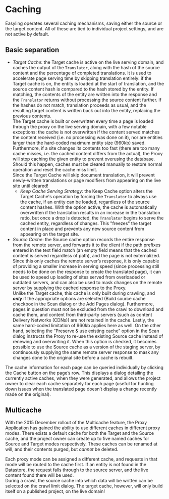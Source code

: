 # Caching

Easyling operates several caching mechanisms, saving either the source or the target content. All of these are tied to individual project settings, and are not active by default.

## Basic separation

+ *Target Cache*: the Target cache is active on the live serving domain, and caches the output of the `Translator`, along with the hash of the source content and the percentage of completed translations. It is used to accelerate page serving time by skipping translation entirely: if the Target cache is on, the entity is loaded at the start of translation, and the source content hash is compared to the hash stored by the entity. If matching, the contents of the entity are written into the response and the `Translator` returns without processing the source content further. If the hashes do not match, translation proceeds as usual, and the resulting target content is written back out into the entity, replacing the previous contents.  
The Target cache is built or overwritten every time a page is loaded through the proxy on the live serving domain, with a few notable exceptions: the cache is not overwritten if the content served matches the content received (i.e. no processing was done on it), nor are entities larger than the hard-coded maximum entity size (960kb) saved. Furthermore, if a site changes its contents too fast (there are too many cache misses, i.e. the cached content differs from the actual), the Proxy will stop caching the given entity to prevent overusing the database. Should this happen, caches must be cleared manually to restore normal operation and reset the cache miss limit.  
Since the Target Cache will skip document translation, it will prevent newly-written translations or page modifiers from appearing on the live site until cleared!  
    - *Keep Cache Serving Strategy*: the Keep Cache option alters the Target Cache's operation by forcing the `Translator` to always use the cache, if an entity can be loaded, regardless of the source content hashes. With the option active, the cache is automatically overwritten if the translation results in an increase in the translation ratio, but once a drop is detected, the `Translator` begins to serve the cached entity, regardless of changes. This "freezes" the target content in place and prevents any new source content from appearing on the target site.
+ *Source Cache*: the Source cache option records the entire response from the remote server, and forwards it to the client if the path prefixes entered in the text field match (an empty field means that the cached content is served regardless of path), and the page is not externalized. Since this only caches the remote server’s response, it is only capable of providing a smaller increase in serving speed (since processing still needs to be done on the response to create the translated page), it can be used to speed up loading of sites served from overloaded or outdated servers, and can also be used to mask changes on the remote server by supplying the cached response to the Proxy.  
Unlike the Target cache, this cache is only built during crawling, and ***only*** if the appropriate options are selected (Build source cache checkbox in the Scan dialog or the Add Pages dialog). Furthermore, pages in question must not be excluded from the crawl to download and cache them, and content from third-party servers (such as content Delivery Networks (CDNs)) are not retained in the cache. Lastly, the same hard-coded limitation of 960kb applies here as well. On the other hand, selecting the “Preserve & use existing cache” option in the Scan dialog instructs the Proxy to re-use the existing Source cache instead of renewing and overwriting it. When this option is checked, it becomes possible to use the Source cache as a version of the staging server, by continuously supplying the same remote server response to mask any changes done to the original site before a cache is rebuilt.

The cache information for each page can be queried individually by clicking the Cache button on the page’s row. This displays a dialog detailing the currently active caches, when they were generated, and allows the project owner to clear each cache separately for each page (useful for hunting down issues when the translated page doesn’t display a change recently made on the original).

## Multicache

With the 2015 December rollout of the Multicache feature, the Proxy Application has gained the ability to use different caches in different proxy modes. There exists a default cache for both the Target and the Source cache, and the project owner can create up to five named caches for Source and Target modes respectively. These caches can be renamed at will, and their contents purged, but *cannot* be deleted.

Each proxy mode can be assigned a different cache, and requests in that mode will be routed to the cache first. If an entity is not found in the Datastore, the request falls through to the source server, and the live content found there will be used.  
During a crawl, the source cache into which data will be written can be selected on the crawl limit dialog. The target cache, however, will only build itself on a published project, on the live domain!
